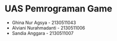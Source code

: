 # UAS Pemrograman Game

- Ghina Nur Agsya - 2130511043
- Alviani Nurahmadanti - 2130511006
- Sandia Anggara - 2130511007
